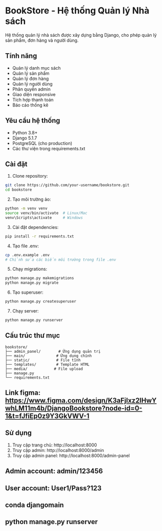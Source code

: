 # BookStore - Hệ thống Quản lý Nhà sách

Hệ thống quản lý nhà sách được xây dựng bằng Django, cho phép quản lý sản phẩm, đơn hàng và người dùng.

## Tính năng

- Quản lý danh mục sách
- Quản lý sản phẩm
- Quản lý đơn hàng
- Quản lý người dùng
- Phân quyền admin
- Giao diện responsive
- Tích hợp thanh toán
- Báo cáo thống kê

## Yêu cầu hệ thống

- Python 3.8+
- Django 5.1.7
- PostgreSQL (cho production)
- Các thư viện trong requirements.txt

## Cài đặt

1. Clone repository:
```bash
git clone https://github.com/your-username/bookstore.git
cd bookstore
```

2. Tạo môi trường ảo:
```bash
python -m venv venv
source venv/bin/activate  # Linux/Mac
venv\Scripts\activate     # Windows
```

3. Cài đặt dependencies:
```bash
pip install -r requirements.txt
```

4. Tạo file .env:
```bash
cp .env.example .env
# Chỉnh sửa các biến môi trường trong file .env
```

5. Chạy migrations:
```bash
python manage.py makemigrations
python manage.py migrate
```

6. Tạo superuser:
```bash
python manage.py createsuperuser
```

7. Chạy server:
```bash
python manage.py runserver
```

## Cấu trúc thư mục

```
bookstore/
├── admin_panel/        # Ứng dụng quản trị
├── main/              # Ứng dụng chính
├── static/            # File tĩnh
├── templates/         # Template HTML
├── media/            # File upload
├── manage.py
└── requirements.txt
```

## Link figma: https://www.figma.com/design/K3aFjIxz2IHwYwhLM11m4b/DjangoBookstore?node-id=0-1&t=fJfiEp0z9Y3GkVWV-1

## Sử dụng

1. Truy cập trang chủ: http://localhost:8000
2. Truy cập admin: http://localhost:8000/admin
3. Truy cập admin panel: http://localhost:8000/admin-panel

## Admin account: admin/123456
## User account: User1/Pass?123
## conda djangomain
## python manage.py runserver

